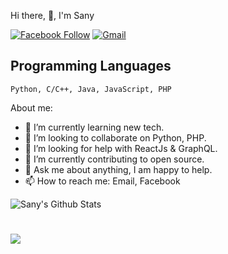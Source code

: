 Hi there, 👋, I'm Sany



[![Facebook Follow](https://img.shields.io/badge/%20-Connect-black?color=14171A&labelColor=1976d2&logo=facebook&logoColor=ffffff)](https://fb.me/h.sany07/)
[![Gmail](https://img.shields.io/badge/%20-Send%20Mail-black?color=14171A&labelColor=ef5350&logo=gmail&logoColor=ffffff)](mailto:sany.baust@gmail.com?subject=From%20GitHub&body=Hi,%20there.%20Found%20you%20from%20GitHub.)

## Programming Languages

```
Python, C/C++, Java, JavaScript, PHP
```

About me:

- 🌱 I’m currently learning new tech.
- 👯 I’m looking to collaborate on Python, PHP.
- 🤔 I’m looking for help with ReactJs & GraphQL.
- 🔭 I’m currently contributing to open source.
- 💬 Ask me about anything, I am happy to help.
- 📫 How to reach me: Email, Facebook




![Sany's Github Stats](https://github-readme-stats.vercel.app/api?username=sany07&show_icons=true&hide_border=true)


<h1 align="center"> <img align="left" src="https://komarev.com/ghpvc/?username=sany07" /></h1>
